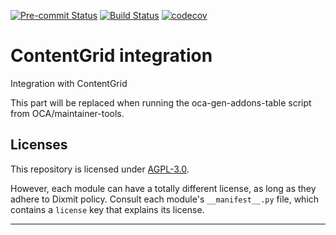 
<!-- /!\ Non OCA Context : Set here the badge of your runbot / runboat instance. -->
[![Pre-commit Status](https://github.com/dixmit/contentgrid/actions/workflows/pre-commit.yml/badge.svg?branch=18.0)](https://github.com/dixmit/contentgrid/actions/workflows/pre-commit.yml?query=branch%3A18.0)
[![Build Status](https://github.com/dixmit/contentgrid/actions/workflows/test.yml/badge.svg?branch=18.0)](https://github.com/dixmit/contentgrid/actions/workflows/test.yml?query=branch%3A18.0)
[![codecov](https://codecov.io/gh/dixmit/contentgrid/branch/18.0/graph/badge.svg)](https://codecov.io/gh/dixmit/contentgrid)
<!-- /!\ Non OCA Context : Set here the badge of your translation instance. -->

<!-- /!\ do not modify above this line -->

# ContentGrid integration

Integration with ContentGrid

<!-- /!\ do not modify below this line -->

<!-- prettier-ignore-start -->

[//]: # (addons)

This part will be replaced when running the oca-gen-addons-table script from OCA/maintainer-tools.

[//]: # (end addons)

<!-- prettier-ignore-end -->

## Licenses

This repository is licensed under [AGPL-3.0](LICENSE).

However, each module can have a totally different license, as long as they adhere to Dixmit
policy. Consult each module's `__manifest__.py` file, which contains a `license` key
that explains its license.

----
<!-- /!\ Non OCA Context : Set here the full description of your organization. -->
